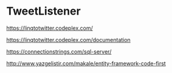 TweetListener
=============
https://linqtotwitter.codeplex.com/


   https://linqtotwitter.codeplex.com/documentation
   
   https://connectionstrings.com/sql-server/
   
   
   http://www.yazgelistir.com/makale/entity-framework-code-first
